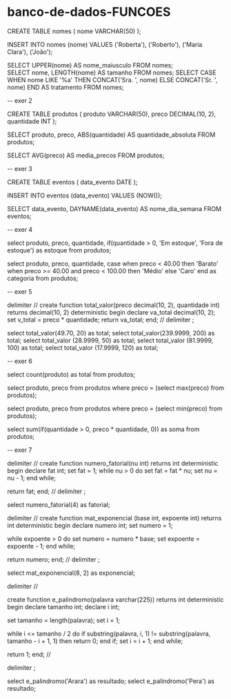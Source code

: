 ﻿# banco-de-dados-FUNCOES

CREATE TABLE nomes (
    nome VARCHAR(50)
);

INSERT INTO nomes (nome)
VALUES
    ('Roberta'),
    ('Roberto'),
    ('Maria Clara'),
    ('João');

SELECT UPPER(nome) AS nome_maiusculo
FROM nomes;    
SELECT nome, LENGTH(nome) AS tamanho
FROM nomes;
SELECT CASE 
WHEN nome LIKE '%a' THEN CONCAT('Sra. ', nome)
ELSE CONCAT('Sr. ', nome)
END AS tratamento
FROM nomes;

-- exer 2

CREATE TABLE produtos (
    produto VARCHAR(50),
    preco DECIMAL(10, 2),
    quantidade INT
); 



SELECT produto, preco, ABS(quantidade) AS quantidade_absoluta
FROM produtos;

SELECT AVG(preco) AS media_precos
FROM produtos;


-- exer 3

CREATE TABLE eventos (
    data_evento DATE
);

INSERT INTO eventos (data_evento)
VALUES (NOW());

SELECT data_evento, DAYNAME(data_evento) AS nome_dia_semana
FROM eventos;

-- exer 4

select
  produto, preco, quantidade,
  if(quantidade > 0, 'Em estoque', 'Fora de estoque') as estoque
from produtos;

select
  produto, preco, quantidade,
  case
    when preco < 40.00 then 'Barato'
    when preco >= 40.00 and preco < 100.00 then 'Médio'
    else 'Caro'
  end as categoria
from produtos;


-- exer 5

delimiter //
create function total_valor(preco decimal(10, 2), quantidade int) returns decimal(10, 2) deterministic
begin
declare va_total decimal(10, 2);
set v_total = preco * quantidade;
return va_total;
end;
// 
delimiter ;

select total_valor(49.70, 20) as total;
select total_valor(239.9999, 200) as total;
select total_valor (28.9999, 50) as total;
select total_valor (81.9999, 100) as total;
select total_valor (17.9999, 120) as total;

-- exer 6

select count(produto) as total from produtos;


select produto, preco
from produtos
where preco = (select max(preco) from produtos);


select produto, preco
from produtos
where preco = (select min(preco) from produtos);


select sum(if(quantidade > 0, preco * quantidade, 0)) as soma
from produtos;

-- exer 7

delimiter //
create function numero_fatorial(nu int) returns int deterministic
begin
    declare fat int;
    set fat = 1;
    while nu > 0 do
        set fat = fat * nu;
	set nu = nu - 1;
    end while;
    
return fat;
end;
//
delimiter ;

select numero_fatorial(4) as fatorial;


delimiter //
create function mat_exponencial (base int, expoente int)
returns int
deterministic
begin
    declare numero int;
    set numero = 1;

while expoente > 0 do
	set numero = numero * base;
    set expoente = expoente - 1;
end while;

 return numero;
end;
//
delimiter ;

select mat_exponencial(8, 2) as exponencial;


delimiter //

create function e_palindromo(palavra varchar(225))
returns int
deterministic
begin
    declare tamanho int;
    declare i int;
    
 set tamanho = length(palavra);
 set i = 1;
    
while i <= tamanho / 2 do
    if substring(palavra, i, 1) != substring(palavra, tamanho - i + 1, 1) then
        return 0;
    end if;
     set i = i + 1;
  end while;
    
return 1;
end;
//

delimiter ;

select e_palindromo('Arara') as resultado; 
select e_palindromo('Pera') as resultado;

